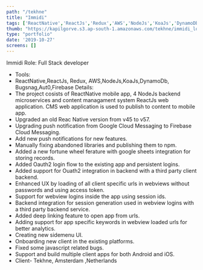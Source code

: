 ```yaml
---
path: "/tekhne"
title: "Immidi"
tags: ['ReactNative','ReactJs','Redux','AWS','NodeJs','KoaJs','DynamoDb']
thumb: "https://kapilgorve.s3.ap-south-1.amazonaws.com/tekhne/immidi_logo.png"
type: "portfolio"
date: '2019-10-27'
screens: []
---
```

Immidi Role: Full Stack developer
* Tools:
* ReactNative,ReactJs, Redux, AWS,NodeJs,KoaJs,DynamoDb, Bugsnag,Aut0,Firebase
Details:
* The project cosists of ReactNative mobile app, 4 NodeJs backend microservices and content managament system ReactJs
web application. CMS web application is used to publish to content to mobile app.
* Upgraded an old Reac Native version from v45 to v57.
* Upgrading push notification from Google Cloud Messaging to Firebase Cloud Messaging.
* Add new push notifications for new features.
* Manually fixing abandoned libraries and publishing them to npm.
* Added a new fortune wheel ferature with google sheets integration for storing records.
* Added Oauth2 login flow to the existing app and persistent logins.
* Added support for Ouath2 integration in backend with a third party client backend.
* Enhanced UX by loading of all client specific urls in webviews without passwords and using access token.
* Support for webview logins inside the app using session ids.
* Backend integration for session generation used in webview logins with a third party backend service.
* Added deep linking feature to open app from urls.
* Adding support for app specific keywords in webview loaded urls for better analytics.
* Creating new sidemenu UI.
* Onboarding new client in the existing platforms.
* Fixed some javascript related bugs.
* Support and build multiple client apps for both Android and iOS.
* Client- Tekhne, Amsterdam ,Netherlands